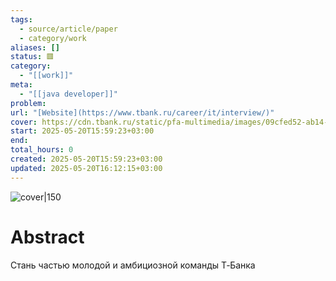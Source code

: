 ```yaml
---
tags:
  - source/article/paper
  - category/work
aliases: []
status: 🟥
category:
  - "[[work]]"
meta:
  - "[[java developer]]"
problem: 
url: "[Website](https://www.tbank.ru/career/it/interview/)"
cover: https://cdn.tbank.ru/static/pfa-multimedia/images/09cfed52-ab14-4c01-9b26-2d010533ce37.png
start: 2025-05-20T15:59:23+03:00
end: 
total_hours: 0
created: 2025-05-20T15:59:23+03:00
updated: 2025-05-20T16:12:15+03:00
---
```


![cover|150](https://cdn.tbank.ru/static/pfa-multimedia/images/09cfed52-ab14-4c01-9b26-2d010533ce37.png)

# Abstract

Стань частью молодой и амбициозной команды Т‑Банка
